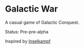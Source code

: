 # Galactic War

A casual game of Galactic Conquest.

Status: Pre-pre-alpha

Inspired by [Inselkampf](https:///ik-seite.de)

